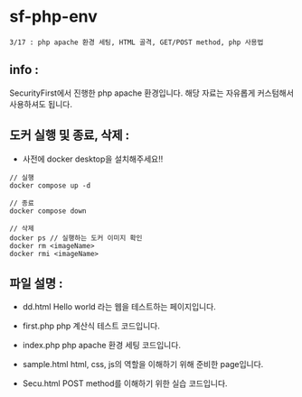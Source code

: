 # sf-php-env
```
3/17 : php apache 환경 세팅, HTML 골격, GET/POST method, php 사용법
```

## info : 
SecurityFirst에서 진행한 php apache 환경입니다.
해당 자료는 자유롭게 커스텀해서 사용하셔도 됩니다.


## 도커 실행 및 종료, 삭제 : 
* 사전에 docker desktop을 설치해주세요!!
```docker
// 실행
docker compose up -d
```

```docker
// 종료
docker compose down
```

```docker
// 삭제
docker ps // 실행하는 도커 이미지 확인
docker rm <imageName>
docker rmi <imageName>
```


## 파일 설명 : 
- dd.html
Hello world 라는 웹을 테스트하는 페이지입니다.

- first.php
php 계산식 테스트 코드입니다.

- index.php
php apache 환경 세팅 코드입니다.

- sample.html
html, css, js의 역할을 이해하기 위해 준비한 page입니다.

- Secu.html
POST method를 이해하기 위한 실습 코드입니다.

